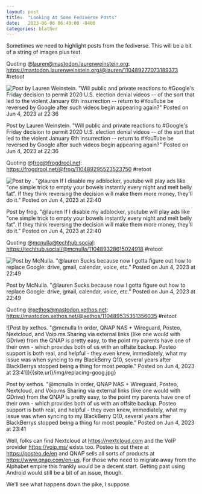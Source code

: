 ```yaml
---
layout: post
title:  "Looking At Some Fediverse Posts"
date:   2023-06-06 06:40:00 -0400
categories: blather
---
```

Sometimes we need to highlight posts from the fediverse.  This will be a bit of a string of images plus text.  

Quoting @lauren@mastodon.laurenweinstein.org: <https://mastodon.laurenweinstein.org/@lauren/110489277073189373> #retoot  

![Post by Lauren Weinstein. "Will public and private reactions to #Google's Friday decision to permit 2020 U.S. election denial videos -- of the sort that led to the violent January 6th insurrection -- return to #YouTube be reversed by Google after such videos begin appearing again?" Posted on Jun 4, 2023 at 22:36]({{site.url}}/img/laurenpoll.jpg)  

Post by Lauren Weinstein. "Will public and private reactions to #Google's Friday decision to permit 2020 U.S. election denial videos -- of the sort that led to the violent January 6th insurrection -- return to #YouTube be reversed by Google after such videos begin appearing again?" Posted on Jun 4, 2023 at 22:36  

Quoting @frog@frogdrool.net: <https://frogdrool.net/@frog/110489295523523750> #retoot  

![Post by . "@lauren If I disable my adblocker, youtube will play ads like "one simple trick to empty your bowels instantly every night and melt belly fat". If they think reversing the decision will make them more money, they'll do it." Posted on Jun 4, 2023 at 22:40]({{site.url}}/img/bowels.jpg)

Post by frog. "@lauren If I disable my adblocker, youtube will play ads like "one simple trick to empty your bowels instantly every night and melt belly fat". If they think reversing the decision will make them more money, they'll do it." Posted on Jun 4, 2023 at 22:40

Quoting @mcnulla@techhub.social: <https://techhub.social/@mcnulla/110489328615024918> #retoot

![Post by McNulla. "@lauren  Sucks because now I gotta figure out how to replace Google: drive, gmail, calendar, voice, etc." Posted on Jun 4, 2023 at 22:49]({{site.url}}/img/ditch-goog.jpg)

Post by McNulla. "@lauren  Sucks because now I gotta figure out how to replace Google: drive, gmail, calendar, voice, etc." Posted on Jun 4, 2023 at 22:49  

Quoting @xethos@mastodon.xethos.net: <https://mastodon.xethos.net/@xethos/110489535351356035> #retoot  

![Post by xethos. "@mcnulla In order, QNAP NAS + Wireguard, Posteo, Nextcloud, and Voip.ms Sharing via external links (like one would with GDrive) from the QNAP is pretty easy, to the point my parents have one of their own - which provides both of us with an offsite backup. Posteo support is both real, and helpful - they even knew, immediately, what my issue was when syncing to my BlackBerry Q10, several years after BlackBerrys stopped being a thing for most people." Posted on Jun 4, 2023 at 23:41]){{site.url}/img/replacing-goog.jpg}

Post by xethos. "@mcnulla In order, QNAP NAS + Wireguard, Posteo, Nextcloud, and Voip.ms Sharing via external links (like one would with GDrive) from the QNAP is pretty easy, to the point my parents have one of their own - which provides both of us with an offsite backup. Posteo support is both real, and helpful - they even knew, immediately, what my issue was when syncing to my BlackBerry Q10, several years after BlackBerrys stopped being a thing for most people." Posted on Jun 4, 2023 at 23:41

Well, folks can find Nextcloud at <https://nextcloud.com> and the VoIP provider <https://voip.ms/> exists too.  Posteo is out there at <https://posteo.de/en> and QNAP sells all sorts of products at <https://www.qnap.com/en-us>.  For those who need to migrate away from the Alphabet empire this frankly would be a decent start.  Getting past using Android would still be a bit of an issue, though.

We'll see what happens down the pike, I suppose.
